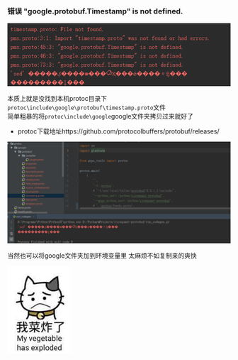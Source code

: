 ### 错误 "google.protobuf.Timestamp" is not defined.    
![image.png](..\images\7485616-19dc60bff00343c7.png)    
    
本质上就是没找到本机protoc目录下`protoc\include\google\protobuf\timestamp.proto`文件    
简单粗暴的将`protoc\include\google`google文件夹拷贝过来就好了    
* protoc下载地址https://github.com/protocolbuffers/protobuf/releases/    
    
    
![image.png](..\images\7485616-4e624c88f971136e.png)    
    
当然也可以将google文件夹加到环境变量里 太麻烦不如复制来的爽快    
    
![image.png](..\images\7485616-bceb5b6c2b67108b.png)    
